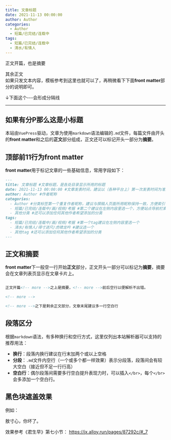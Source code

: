 ```yaml
---
title: 文章标题
date: 2021-11-13 00:00:00
author: Author
categories: 
  - Author
  - 短篇/已完结/连载中
tags: 
  - 短篇/已完结/连载中
  - 清水/有情人
---
```


正文开篇，也是摘要

<!-- more -->

其余正文  
如果只发文本内容，模板参考到这里也就可以了，再稍微看下下面**front matter**部分的说明即可。

↓下面这个---会形成分隔线

---

## 如果有分P那么这是小标题

本站由`VuePress`驱动，文章为使用`markdown`语法编辑的`.md`文件，每篇文件由开头的**front matter**和之后的**正文**部分组成，正文还可以标记开头一部分为**摘要**。

## 顶部前11行为front matter

**front matter**用于标记文章的一些基础信息，常用字段如下：

```md
---
title: 文章标题 #文章标题，是各处目录显示所用的标题
date: 2021-11-13 00:00:00 #文章发表时间，建议以（各种平台上）第一次发表时间为准来填写，记得不是很确切的话也大概估一个时间。连载文取第一P的时间。
author: Author #作者昵称
categories: 
  - Author #分类标签第一个重复作者昵称，建议与撰稿人页面所用昵称保持一致，方便索引
  - 短篇/已完结/连载中/画/视频/考据 #第二个建议在左侧内容里选一个，方便站点导航栏索引
  - 其他分类 #还可以添加任何其他作者希望添加的分类
tags: 
  - 短篇/已完结/连载中/画/视频/考据 #第一个tag建议在左侧内容里选一个
  - 清水/有情人/得寸进尺/虎啸龙吟 #建议选一个
  - 其他tag #还可以添加任何其他作者希望添加的分类
---
```

## 正文和摘要

**front matter**下一般空一行开始**正文**部分，正文开头一部分可以标记为**摘要**，摘要会在文章列表页显示在文章卡片上。

```md

正文开篇<!-- more -->之上是摘要，<!-- more -->前后空行以便解析不出错。

<!-- more -->

<!-- more -->之下是剩余正文部分，文章末尾建议多一行空白行

```

## 段落区分

根据`markdown`语法，有多种换行和空行方式，这里仅列出本站解析器可以支持的推荐用法：

- **换行**：段落内换行建议在行末加两个或以上空格
- **分段**：`.md`文件内空行（一个或多个都一样效果）表示分段落，段落间会有较大空白（接近但不足一行行高）
- **空白行**：偶尔段落间需要多行空白提升表现力时，可以插入`</br>`，每个`</br>`会多添加一个空白行。

## 黑色块遮盖效果

例如：

<span class="heimu">敖寸心，你坏了。</span>

效果参考《君生早》第七小节： https://jx.alloy.run/pages/87292c/#_7

